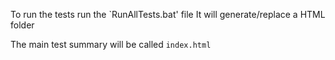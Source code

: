 To run the tests run the `RunAllTests.bat' file
It will generate/replace a HTML folder

The main test summary will be called `index.html`